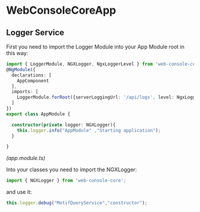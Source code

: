 # WebConsoleCoreApp

## Logger Service

First you need to import the Logger Module into your App Module root in this way:

```typescript
import { LoggerModule, NGXLogger, NgxLoggerLevel } from 'web-console-core'
@NgModule({
  declarations: [
    AppComponent 
  ],
  imports: [
    LoggerModule.forRoot({serverLoggingUrl: '/api/logs', level: NgxLoggerLevel.TRACE, serverLogLevel: NgxLoggerLevel.OFF})
  ]
})
export class AppModule { 

  constructor(private logger: NGXLogger){
    this.logger.info("AppModule" ,"Starting application");
  }

}
```
*(app.module.ts)*


Into your classes you need to import the NGXLogger:

```typescript
import { NGXLogger } from 'web-console-core';
```

and use it:

```typescript
this.logger.debug("MotifQueryService","constructor");
```

